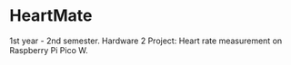 # HeartMate

1st year - 2nd semester. 
Hardware 2 Project: Heart rate measurement on Raspberry Pi Pico W. 
